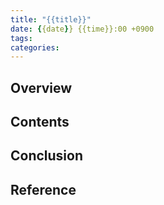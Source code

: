 ```yaml
---
title: "{{title}}"
date: {{date}} {{time}}:00 +0900
tags: 
categories: 
---
```


## Overview

## Contents

## Conclusion

## Reference

